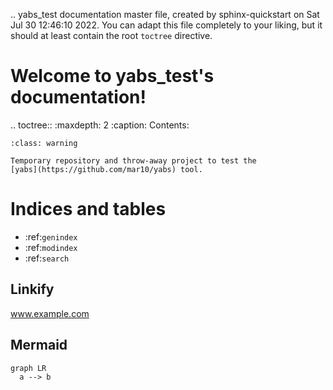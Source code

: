 .. yabs_test documentation master file, created by
   sphinx-quickstart on Sat Jul 30 12:46:10 2022.
   You can adapt this file completely to your liking, but it should at least
   contain the root `toctree` directive.

# Welcome to yabs_test's documentation!

.. toctree::
   :maxdepth: 2
   :caption: Contents:

```{admonition} NOTE
:class: warning

Temporary repository and throw-away project to test the
[yabs](https://github.com/mar10/yabs) tool.
```


# Indices and tables

* :ref:`genindex`
* :ref:`modindex`
* :ref:`search`


## Linkify

www.example.com


## Mermaid

```{mermaid}
graph LR
  a --> b
```
